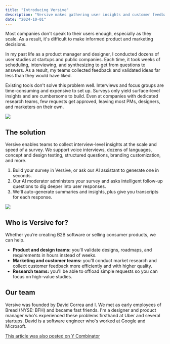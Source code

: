 ```yaml
---
title: "Introducing Versive"
description: "Versive makes gathering user insights and customer feedback easier. Our AI-powered surveys ask intelligent follow-up questions to give you interview-quality insights in a fraction of the time."
date: "2024-10-01"
---
```


Most companies don't speak to their users enough, especially as they scale. As a result, it's difficult to make informed product and marketing decisions.

In my past life as a product manager and designer, I conducted dozens of user studies at startups and public companies. Each time, it took weeks of scheduling, interviewing, and synthesizing to get from questions to answers. As a result, my teams collected feedback and validated ideas far less than they would have liked.

Existing tools don't solve this problem well. Interviews and focus groups are time-consuming and expensive to set up. Surveys only yield surface-level insights and are cumbersome to build. Even at companies with dedicated research teams, few requests get approved, leaving most PMs, designers, and marketers on their own.

![](/writing/introducing-versive-1.png)

## **The solution**

Versive enables teams to collect interview-level insights at the scale and speed of a survey. We support voice interviews, dozens of languages, concept and design testing, structured questions, branding customization, and more.

1. Build your survey in Versive, or ask our AI assistant to generate one in seconds.
2. Our AI moderator administers your survey and asks intelligent follow-up questions to dig deeper into user responses.
3. We'll auto-generate summaries and insights, plus give you transcripts for each response.

![](/writing/introducing-versive-2.png)

## **Who is Versive for?**

Whether you’re creating B2B software or selling consumer products, we can help.

- **Product and design teams:** you'll validate designs, roadmaps, and requirements in hours instead of weeks.
- **Marketing and customer teams:** you'll conduct market research and collect customer feedback more efficiently and with higher quality.
- **Research teams:** you'll be able to offload simple requests so you can focus on high-value studies.

## **Our team**

Versive was founded by David Correa and I. We met as early employees of Bread (NYSE: BFH) and became fast friends. I'm a designer and product manager who's experienced these problems firsthand at Uber and several startups. David is a software engineer who's worked at Google and Microsoft.

[This article was also posted on Y Combinator](https://www.ycombinator.com/launches/K81-versive-ai-powered-surveys-that-collect-interview-quality-insights)
